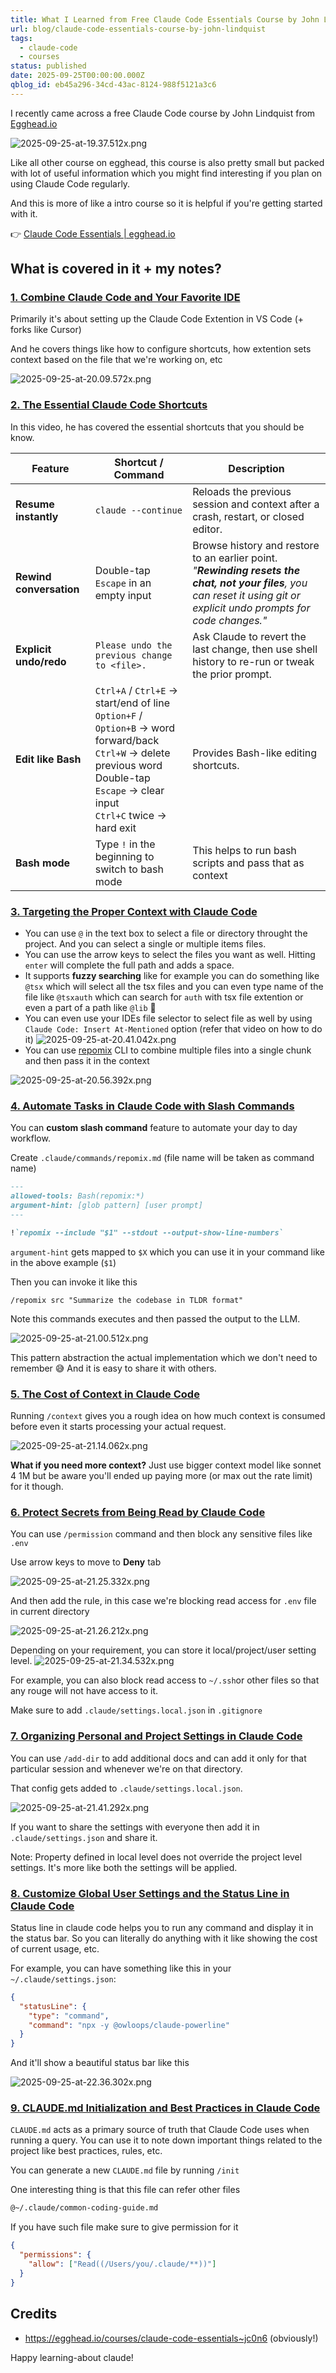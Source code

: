 ```yaml
---
title: What I Learned from Free Claude Code Essentials Course by John Lindquist
url: blog/claude-code-essentials-course-by-john-lindquist
tags:
  - claude-code
  - courses
status: published
date: 2025-09-25T00:00:00.000Z
qblog_id: eb45a296-34cd-43ac-8124-988f5121a3c6
---
```


I recently came across a free Claude Code course by John Lindquist from [Egghead.io](https://egghead.io/)

![2025-09-25-at-19.37.512x.png](https://images.nesin.io/f_auto,q_auto/qblog/AIEngineerGuide/2025-09/brlllploqh5ujc3bkbm5)

Like all other course on egghead, this course is also pretty small but packed with lot of useful information which you might find interesting if you plan on using Claude Code regularly.

And this is more of like a intro course so it is helpful if you're getting started with it.

👉 [Claude Code Essentials | egghead.io](https://egghead.io/courses/claude-code-essentials~jc0n6)

## What is covered in it + my notes?
### [1. Combine Claude Code and Your Favorite IDE](https://egghead.io/lessons/combine-claude-code-and-your-favorite-ide~doycf)
Primarily it's about setting up the Claude Code Extention in VS Code (+ forks like Cursor)

And he covers things like how to configure shortcuts, how extention sets context based on the file that we're working on, etc

![2025-09-25-at-20.09.572x.png](https://images.nesin.io/f_auto,q_auto/qblog/AIEngineerGuide/2025-09/mgra2m6h8cznj0llp3vk)

### [2. The Essential Claude Code Shortcuts](https://egghead.io/lessons/the-essential-claude-code-shortcuts~dgsee)
In this video, he has covered the essential shortcuts that you should be know. 

| Feature              | Shortcut / Command | Description |
|----------------------|--------------------|-------------|
| **Resume instantly** | `claude --continue` | Reloads the previous session and context after a crash, restart, or closed editor. |
| **Rewind conversation** | Double-tap `Escape` in an empty input | Browse history and restore to an earlier point. <br> *"**Rewinding resets the chat, not your files**, you can reset it using git or explicit undo prompts for code changes."* |
| **Explicit undo/redo** | `Please undo the previous change to <file>.` | Ask Claude to revert the last change, then use shell history to re-run or tweak the prior prompt. |
| **Edit like Bash** | `Ctrl+A` / `Ctrl+E` → start/end of line <br> `Option+F` / `Option+B` → word forward/back <br> `Ctrl+W` → delete previous word <br> Double-tap `Escape` → clear input <br> `Ctrl+C` twice → hard exit | Provides Bash-like editing shortcuts. |
| **Bash mode** | Type `!` in the beginning to switch to bash mode | This helps to run bash scripts and pass that as context |

### [3. Targeting the Proper Context with Claude Code](https://egghead.io/lessons/targeting-the-proper-context-with-claude-code~2i20r)
- You can use `@` in the text box to select a file or directory throught the project. And you can select a single or multiple items files.
- You can use the arrow keys to select the files you want as well. Hitting `enter` will complete the full path and adds a space.
- It supports **fuzzy searching** like for example you can do something like `@tsx` which will select all the tsx files and you can even type name of the file like `@tsxauth` which can search for `auth` with tsx file extention or even a part of a path like `@lib` 🤯
- You can even use your IDEs file selector to select file as well by using `Claude Code: Insert At-Mentioned` option (refer that video on how to do it)
![2025-09-25-at-20.41.042x.png](https://images.nesin.io/f_auto,q_auto/qblog/AIEngineerGuide/2025-09/svrafisgbyjmydveevjw)
- You can use [repomix](https://github.com/yamadashy/repomix) CLI to combine multiple files into a single chunk and then pass it in the context

![2025-09-25-at-20.56.392x.png](https://images.nesin.io/f_auto,q_auto/qblog/AIEngineerGuide/2025-09/iw0ydx22cxbvb2rdtqbn)

### [4. Automate Tasks in Claude Code with Slash Commands](https://egghead.io/lessons/automate-tasks-in-claude-code-with-slash-commands~ylxki)
You can **custom slash command** feature to automate your day to day workflow.

Create `.claude/commands/repomix.md` (file name will be taken as command name)

```md
---
allowed-tools: Bash(repomix:*)
argument-hint: [glob pattern] [user prompt]
---

!`repomix --include "$1" --stdout --output-show-line-numbers`
```

`argument-hint` gets mapped to `$X` which you can use it in your command like in the above example (`$1`)

Then you can invoke it like this 
```
/repomix src "Summarize the codebase in TLDR format"
```
Note this commands executes and then passed the output to the LLM.

![2025-09-25-at-21.00.512x.png](https://images.nesin.io/f_auto,q_auto/qblog/AIEngineerGuide/2025-09/bn66x24t4iuianasq5vg)

This pattern abstraction the actual implementation which we don't need to remember 😅
And it is easy to share it with others.

### [5. The Cost of Context in Claude Code](https://egghead.io/lessons/the-cost-of-context-in-claude-code~rku9p)
Running `/context` gives you a rough idea on how much context is consumed before even it starts processing your actual request.

![2025-09-25-at-21.14.062x.png](https://images.nesin.io/f_auto,q_auto/qblog/AIEngineerGuide/2025-09/fwjvap8ih2v8a1tcapxk)

**What if you need more context?**
Just use bigger context model like sonnet 4 1M but be aware you'll ended up paying more (or max out the rate limit) for it though. 

### [6. Protect Secrets from Being Read by Claude Code](https://egghead.io/lessons/protect-secrets-from-being-read-by-claude-code~vd9jk)
You can use `/permission` command and then block any sensitive files like `.env`

Use arrow keys to move to **Deny** tab

![2025-09-25-at-21.25.332x.png](https://images.nesin.io/f_auto,q_auto/qblog/AIEngineerGuide/2025-09/uvjrurqyvsuf5d9x60vc)

And then add the rule, in this case we're blocking read access for `.env` file in current directory

![2025-09-25-at-21.26.212x.png](https://images.nesin.io/f_auto,q_auto/qblog/AIEngineerGuide/2025-09/cmjpr4txcefnfngg5ssc)

Depending on your requirement, you can store it local/project/user setting level.
![2025-09-25-at-21.34.532x.png](https://images.nesin.io/f_auto,q_auto/qblog/AIEngineerGuide/2025-09/bksliq3xcq0j3snveqqa)

For example, you can also block read access to `~/.ssh`or other files so that any rouge will not have access to it.

Make sure to add `.claude/settings.local.json` in `.gitignore`

### [7. Organizing Personal and Project Settings in Claude Code](https://egghead.io/lessons/organizing-personal-and-project-settings-in-claude-code~q7qsw)
You can use `/add-dir` to add additional docs and can add it only for that particular session and whenever we're on that directory.

That config gets added to `.claude/settings.local.json`.

![2025-09-25-at-21.41.292x.png](https://images.nesin.io/f_auto,q_auto/qblog/AIEngineerGuide/2025-09/vdkfeul60np8aw0sn13v)

If you want to share the settings with everyone then add it in `.claude/settings.json` and share it.

Note: Property defined in local level does not override the project level settings. It's more like both the settings will be applied. 

### [8. Customize Global User Settings and the Status Line in Claude Code](https://egghead.io/lessons/customize-global-user-settings-and-the-status-line-in-claude-code~gtxfs)
Status line in claude code helps you to run any command and display it in the status bar. So you can literally do anything with it like showing the cost of current usage, etc.

For example, you can have something like this in your `~/.claude/settings.json`:
```json
{
  "statusLine": {
    "type": "command",
    "command": "npx -y @owloops/claude-powerline"
  }
}
```

And it'll show a beautiful status bar like this

![2025-09-25-at-22.36.302x.png](https://images.nesin.io/f_auto,q_auto/qblog/AIEngineerGuide/2025-09/rlgesuibljmxf1j3qzmq)

### [9. CLAUDE.md Initialization and Best Practices in Claude Code](https://egghead.io/lessons/claude-md-initialization-and-best-practices-in-claude-code~jae0x)
`CLAUDE.md` acts as a primary source of truth that Claude Code uses when running a query. You can use it to note down important things related to the project like best practices, rules, etc. 

You can generate a new `CLAUDE.md` file by running `/init`

One interesting thing is that this file can refer other files
```md
@~/.claude/common-coding-guide.md
```

If you have such file make sure to give permission for it

```json
{
  "permissions": {
    "allow": ["Read((/Users/you/.claude/**))"]
  }
}
```

## Credits
- https://egghead.io/courses/claude-code-essentials~jc0n6 (obviously!)

Happy learning-about claude!